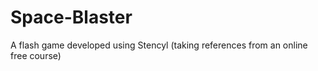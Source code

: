 # Space-Blaster
A flash game developed using Stencyl (taking references from an online free course)
